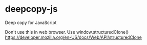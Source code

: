 # deepcopy-js
Deep copy for JavaScript

Don't use this in web browser.
Use window.structuredClone()
https://developer.mozilla.org/en-US/docs/Web/API/structuredClone
